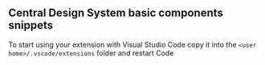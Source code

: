 ## Central Design System basic components snippets

To start using your extension with Visual Studio Code copy it into the `<user home>/.vscode/extensions` folder and restart Code
